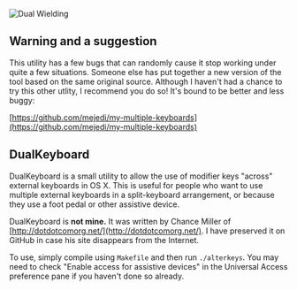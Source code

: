 ![Dual Wielding](dual-keyboards/raw/master/dual.jpg)

## Warning and a suggestion

This utility has a few bugs that can randomly cause it stop working under quite a few situations. Someone else has put together a new version of the tool based on the same original source. Although I haven't had a chance to try this other utlity, I recommend you do so! It's bound to be better and less buggy:

[https://github.com/mejedi/my-multiple-keyboards](https://github.com/mejedi/my-multiple-keyboards)

## DualKeyboard

DualKeyboard is a small utility to allow the use of modifier keys "across" external keyboards in OS X. This is useful for people who want to use multiple external keyboards in a split-keyboard arrangement, or because they use a foot pedal or other assistive device.

DualKeyboard is **not mine.** It was written by Chance Miller of [http://dotdotcomorg.net/](http://dotdotcomorg.net/). I have preserved it on GitHub in case his site disappears from the Internet.

To use, simply compile using `Makefile` and then run `./alterkeys`. You may need to check "Enable access for assistive devices" in the Universal Access preference pane if you haven't done so already.
